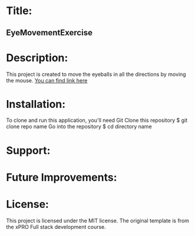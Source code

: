 # Title:
## EyeMovementExercise
# Description:
This project is created to move the eyeballs in all the directions by moving the mouse.
[You can find link here](https://hema35.github.io/EyeMovementExercise/)
# Installation:
To clone and run this application, you'll need Git
Clone this repository $ git clone repo name
Go into the repository $ cd directory name
# Support:
# Future Improvements:
# License:
This project is licensed under the MIT license. The original template is from the xPRO Full stack development course.
